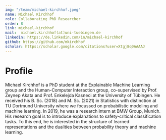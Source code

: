 ```yaml
---
img: "/team/michael-kirchhof.jpeg"
name: Michael Kirchhof
role: Collaborating PhD Researcher
order: 8
link: michael-kirchhof
mail:  michael.kirchhof(at)uni-tuebingen.de
linkedin: https://de.linkedin.com/in/michael-kirchhof
github: https://github.com/mkirchhof
scholar: https://scholar.google.com/citations?user=Xtgj8q0AAAAJ
---
```


# Profile
Michael Kirchhof is a PhD student at the Explainable Machine Learning group and the Human-Computer Interaction group, co-supervised by Prof. Zeynep Akata and Prof. Enkelejda Kasneci at the University of Tübingen. He received his B. Sc. (2018) and M. Sc. (2021) in Statistics with distinction at TU Dortmund University where we focussed on probabilistic modeling and machine learning. In 2019, he was a research intern at BMW Group, Munich.
His research goal is to introduce explanations to safety-critical classification tasks. To this end, he is interested in the structure of learned representations and the dualities between probability theory and machine learning.
